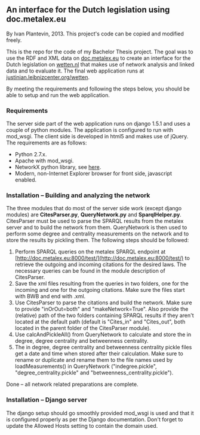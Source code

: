## An interface for the Dutch legislation using doc.metalex.eu

By Ivan Plantevin, 2013. This project's code can be copied and modified freely.

This is the repo for the code of my Bachelor Thesis project. The goal was to use 
the RDF and XML data on [doc.metalex.eu](http://doc.metalex.eu) to create an interface for the
Dutch legislation on [wetten.nl](http://wetten.nl) that makes use of network analysis and
linked data and to evaluate it. The final web application runs at
[justinian.leibnizcenter.org/wetten](http://justinian.leibnizcenter.org/wetten).

By meeting the requirements and following the steps below, you should be able
to setup and run the web application.

### Requirements

The server side part of the web application runs on django 1.5.1 and uses a couple
of python modules. The application is configured to run with mod_wsgi.
The client side is developed in html5 and makes use of jQuery.
The requirements are as follows:
* Python 2.7.x.
* Apache with mod_wsgi.
* NetworkX python library, see [here](http://networkx.github.io/).
* Modern, non-Internet Explorer browser for front side, javascript enabled.

### Installation – Building and analyzing the network

The three modules that do most of the server side work (except django modules) are 
**CitesParser.py**, **QueryNetwork.py** and **SparqlHelper.py**. CitesParser must be
used to parse the SPARQL results from the metalex server and to build the network from
them. QueryNetwork is then used to perform some degree and centrality measurements on
the network and to store the results by pickling them. The following steps should be
followed:

1. Perform SPARQL queries on the metalex SPARQL endpoint at [http://doc.metalex.eu:8000/test/](http://doc.metalex.eu:8000/test/)
to retrieve the outgoing and incoming citations for the desired laws. The necessary
queries can be found in the module description of CitesParser.
2. Save the xml files resulting from the queries in two folders, one for the incoming
and one for the outgoing citations. Make sure the files start with BWB and end with .xml.
3. Use CitesParser to parse the citations and build the network. Make sure to provide
"inOrOut=both" and "makeNetwork=True". Also provide the (relative) path of the two
folders containing SPARQL results if they aren't located at the default path (default
is "Cites_in" and "Cites_out", both located in the parent folder of the CitesParser
module).
4. Use calcAndPickleAll() from QueryNetwork to calculate and store the in degree, degree centrality
and betweenness centrality.
5. The in degree, degree centrality and betweenness centrality pickle files get a date
and time when stored after their calculation. Make sure to rename or duplicate and rename
them to the file names used by loadMeasurements() in QueryNetwork ("indegree.pickle",
"degree_centrality.pickle" and "betweenness_centrality.pickle").

Done – all network related preparations are complete.

### Installation – Django server

The django setup should go smoothly provided mod_wsgi is used and that it is configured
properly as per the Django documentation. Don't forget to update the Allowed Hosts setting
to contain the domain used.
